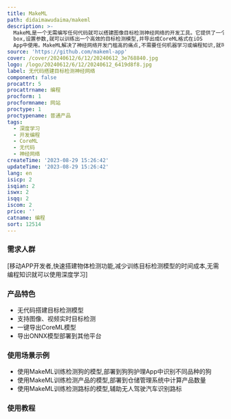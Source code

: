 ```yaml
---
title: MakeML
path: didaimawudaima/makeml
description: >-
  MakeML是一个无需编写任何代码就可以搭建图像目标检测神经网络的开发工具。它提供了一个简单易用的图形界面,用户只需上传训练集图片,绘制bounding
  box,设置参数,就可以训练出一个高效的目标检测模型,并导出成CoreML格式在iOS
  App中使用。MakeML解决了神经网络开发门槛高的痛点,不需要任何机器学习或编程知识,就可以获得强大的深度学习能力。
source: 'https://github.com/makeml-app'
cover: /cover/20240612/6/12/20240612_3e768840.jpg
logo: /logo/20240612/6/12/20240612_6419d8f8.jpg
label: 无代码搭建目标检测神经网络
component: false
procattr: 5
procattrname: 编程
procform: 1
procformname: 网站
proctype: 1
proctypename: 普通产品
tags:
  - 深度学习
  - 开发编程
  - CoreML
  - 无代码
  - 神经网络
createTime: '2023-08-29 15:26:42'
updateTime: '2023-08-29 15:26:42'
lang: en
isicp: 2
isqian: 2
iswx: 2
isqq: 2
iscom: 2
price: ''
catname: 编程
sort: 12514
---
```




### 需求人群
[移动APP开发者,快速搭建物体检测功能,减少训练目标检测模型的时间成本,无需编程知识就可以使用深度学习]

### 产品特色
- 无代码搭建目标检测模型
- 支持图像、视频实时目标检测
- 一键导出CoreML模型
- 导出ONNX模型部署到其他平台

### 使用场景示例
- 使用MakeML训练检测狗的模型,部署到狗狗护理App中识别不同品种的狗
- 使用MakeML训练检测产品的模型,部署到仓储管理系统中计算产品数量
- 使用MakeML训练检测路标的模型,辅助无人驾驶汽车识别路标

### 使用教程


  
